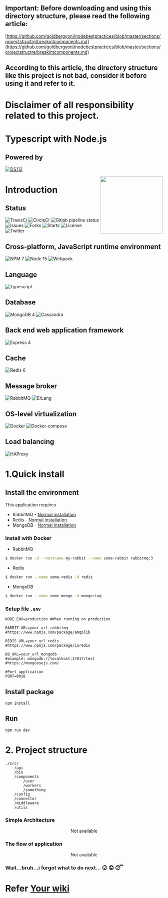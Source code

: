 ## Important: Before downloading and using this directory structure, please read the following article:

[https://github.com/goldbergyoni/nodebestpractices/blob/master/sections/projectstructre/breakintcomponents.md](https://github.com/goldbergyoni/nodebestpractices/blob/master/sections/projectstructre/breakintcomponents.md)

## According to this article, the directory structure like this project is not bad, consider it before using it and refer to it.

# Disclaimer of all responsibility related to this project.

# Typescript with Node.js

## Powered by

[![DS112](https://i.imgur.com/iXgnqXG.png)](https://github.com/3Tea)

<img align="right" width="200" height="183" src="https://cloud.githubusercontent.com/assets/532272/21507867/3376e9fe-cc4a-11e6-9350-7ec4f680da36.gif">

# Introduction

## Status

![TravisCi](https://img.shields.io/travis/com/onepiecehung/typescript-nodejs-v2/develop?style=for-the-badge&logo=travis-ci)
![CircleCI](https://img.shields.io/circleci/build/github/onepiecehung/typescript-nodejs-v2/develop?logo=circleci&style=for-the-badge)
![Gitlab pipeline status](https://img.shields.io/gitlab/pipeline/onepiecehung/typescript-nodejs-v2/develop?logo=gitlab&style=for-the-badge)
![Issues](https://img.shields.io/github/issues/onepiecehung/typescript-nodejs-v2?style=for-the-badge&logo=github)
![Forks](https://img.shields.io/github/forks/onepiecehung/typescript-nodejs-v2?style=for-the-badge&logo=github)
![Starts](https://img.shields.io/github/stars/onepiecehung/typescript-nodejs-v2?style=for-the-badge&logo=github)
![License](https://img.shields.io/github/license/onepiecehung/typescript-nodejs-v2?style=for-the-badge&logo=apache)
![Twitter](https://img.shields.io/twitter/url?style=for-the-badge&url=https%3A%2F%2Fgithub.com%2Fonepiecehung%2Ftypescript-nodejs-v2&logo=twitter)

## Cross-platform, JavaScript runtime environment

![NPM 7](https://img.shields.io/badge/Npm-7.0.x-brightgreen.svg?logo=npm&style=for-the-badge)
![Node 15](https://img.shields.io/badge/NodeJS-15.0.x-brightgreen.svg?logo=node.js&style=for-the-badge)
![Webpack](https://img.shields.io/badge/Webpack-4.4.x-brightgreen.svg?logo=webpack&style=for-the-badge)

## Language

![Typescript](https://img.shields.io/badge/Typescript-4.2.x.dev-brightgreen.svg?logo=typescript&style=for-the-badge)

## Database

![MongoDB 4](https://img.shields.io/badge/MongoDB-4.4.x-brightgreen.svg?logo=mongodb&style=for-the-badge)
![Cassandra](https://img.shields.io/badge/Cassandra-3.11.9-brightgreen.svg?logo=Apache-Cassandra&style=for-the-badge)

## Back end web application framework

![Express 4](https://img.shields.io/badge/ExpressJS-4.17.x-brightgreen.svg?logo=node.js&style=for-the-badge)

## Cache

![Redis 6](https://img.shields.io/badge/Redis-6.0.8-brightgreen.svg?logo=redis&style=for-the-badge)

## Message broker

![RabbitMQ](https://img.shields.io/badge/RabbitMQ-3.8.9.management.alpine-brightgreen.svg?logo=rabbitmq&style=for-the-badge)
![ErLang](https://img.shields.io/badge/ErLang-23.1.3-brightgreen.svg?logo=erlang&style=for-the-badge)

## OS-level virtualization

![Docker](https://img.shields.io/badge/Docker-19.03.13.build.4484c46d9d-brightgreen.svg?logo=docker&style=for-the-badge)
![Docker-compose](https://img.shields.io/badge/Docker_compose-3.8.x-brightgreen.svg?logo=docker&style=for-the-badge)

## Load balancing

![HAProxy](https://img.shields.io/badge/HAProxy-1.9.x-brightgreen.svg?logo=nginx&style=for-the-badge)

# 1.Quick install

## Install the environment

This application requires

-   RabbitMQ - [Normal installation](https://www.rabbitmq.com/)
-   Redis - [Normal installation](https://redis.io/)
-   MongoDB - [Normal installation](https://www.mongodb.com/)

### Install with Docker

-   RabbitMQ

```sh
$ docker run -d --hostname my-rabbit --name some-rabbit rabbitmq:3
```

-   Redis

```sh
$ docker run --name some-redis -d redis
```

-   MongoDB

```sh
$ docker run --name some-mongo -d mongo:tag
```

### Setup file `.env`

```env
NODE_ENV=production #When running on production

RABBIT_URL=your_url_rabbitmq
#https://www.npmjs.com/package/amqplib

REDIS_URL=your_url_redis
#https://www.npmjs.com/package/ioredis

DB_URL=your_url_mongodb
#example: mongodb://localhost:27017/test
#https://mongoosejs.com/

#Port application
PORT=8018
```

## Install package

```npm
npm install
```

## Run

```npm
npm run dev
```

# 2. Project structure

```
./src/
    /api
    /bin
    /components
        /user
        /workers
        /something
    /config
    /connector
    /middleware
    /utils
```

### Simple Architecture

<div style="text-align:center">
Not available
</div>

### The flow of application

<div style="text-align:center">
Not available
</div>

### Wait...bruh...i forgot what to do next... :confused: :worried: :sleeping:

# Refer [Your wiki](https://github.com/onepiecehung/typescript-nodejs/wiki)
